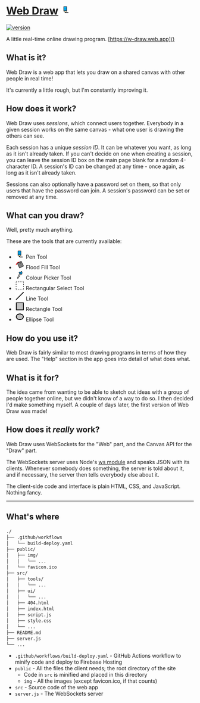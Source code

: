 # [Web Draw](https://w-draw.web.app) ![Pen Logo](/public/img/pen.png)
[![version](https://img.shields.io/github/tag/martendo7/web-draw.svg?style=flat&label=version)](https://github.com/martendo7/web-draw/tags)

A little real-time online drawing program. [https://w-draw.web.app]()

## What is it?
Web Draw is a web app that lets you draw on a shared canvas with other people in real time!

It's currently a little rough, but I'm constantly improving it.

## How does it work?
Web Draw uses *sessions*, which connect users together.
Everybody in a given session works on the same canvas - what one user is drawing the others can see.

Each session has a unique *session ID*. It can be whatever you want, as long as it isn't already taken.
If you can't decide on one when creating a session, you can leave the session ID box on the main page blank for a random 4-character ID.
A session's ID can be changed at any time - once again, as long as it isn't already taken.

Sessions can also optionally have a password set on them, so that only users that have the password can join.
A session's password can be set or removed at any time.

## What can you draw?
Well, pretty much anything.

These are the tools that are currently available:
- ![pen](/public/img/pen.png) Pen Tool
- ![flood-fill](/public/img/flood-fill.png) Flood Fill Tool
- ![colour-picker](/public/img/colour-picker.png) Colour Picker Tool
- ![select](/public/img/select.png) Rectangular Select Tool
- ![line](/public/img/line.png) Line Tool
- ![rect](/public/img/rect.png) Rectangle Tool
- ![ellipse](/public/img/ellipse.png) Ellipse Tool

## How do you use it?
Web Draw is fairly similar to most drawing programs in terms of how they are used.
The "Help" section in the app goes into detail of what does what.

## What is it for?
The idea came from wanting to be able to sketch out ideas with a group of people together online, but we didn't know of a way to do so.
I then decided I'd make something myself. A couple of days later, the first version of Web Draw was made!

## How does it *really* work?
Web Draw uses WebSockets for the "Web" part, and the Canvas API for the "Draw" part.

The WebSockets server uses Node's [ws module](https://github.com/websockets/ws) and speaks JSON with its clients.
Whenever somebody does something, the server is told about it, and if necessary, the server then tells everybody else about it.

The client-side code and interface is plain HTML, CSS, and JavaScript. Nothing fancy.

---

## What's where
```
./
├── .github/workflows
│   └── build-deploy.yaml
├── public/
│   ├── img/
│   │   └── ...
│   └── favicon.ico
├── src/
│   ├── tools/
│   │   └── ...
│   ├── ui/
│   │   └── ...
│   ├── 404.html
│   ├── index.html
│   ├── script.js
│   ├── style.css
│   └── ...
├── README.md
├── server.js
└── ...
```
- `.github/workflows/build-deploy.yaml` - GitHub Actions workflow to minify code and deploy to Firebase Hosting
- `public` - All the files the client needs; the root directory of the site
  - Code in `src` is minified and placed in this directory
  - `img` - All the images (except favicon.ico, if that counts)
- `src` - Source code of the web app
- `server.js` - The WebSockets server
